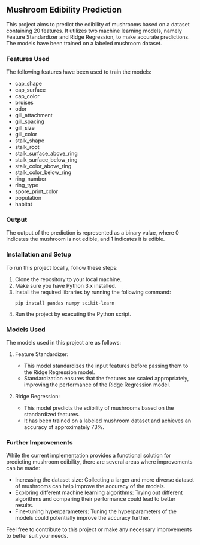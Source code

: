 ## Mushroom Edibility Prediction

This project aims to predict the edibility of mushrooms based on a dataset containing 20 features. It utilizes two machine learning models, namely Feature Standardizer and Ridge Regression, to make accurate predictions. The models have been trained on a labeled mushroom dataset.

### Features Used
The following features have been used to train the models:

- cap_shape
- cap_surface
- cap_color
- bruises
- odor
- gill_attachment
- gill_spacing
- gill_size
- gill_color
- stalk_shape
- stalk_root
- stalk_surface_above_ring
- stalk_surface_below_ring
- stalk_color_above_ring
- stalk_color_below_ring
- ring_number
- ring_type
- spore_print_color
- population
- habitat

### Output
The output of the prediction is represented as a binary value, where 0 indicates the mushroom is not edible, and 1 indicates it is edible.

### Installation and Setup
To run this project locally, follow these steps:

1. Clone the repository to your local machine.
2. Make sure you have Python 3.x installed.
3. Install the required libraries by running the following command:
   ```
   pip install pandas numpy scikit-learn
   ```
4. Run the project by executing the Python script.

### Models Used

The models used in this project are as follows:

1. Feature Standardizer:
   - This model standardizes the input features before passing them to the Ridge Regression model.
   - Standardization ensures that the features are scaled appropriately, improving the performance of the Ridge Regression model.

2. Ridge Regression:
   - This model predicts the edibility of mushrooms based on the standardized features.
   - It has been trained on a labeled mushroom dataset and achieves an accuracy of approximately 73%.

### Further Improvements

While the current implementation provides a functional solution for predicting mushroom edibility, there are several areas where improvements can be made:

- Increasing the dataset size: Collecting a larger and more diverse dataset of mushrooms can help improve the accuracy of the models.
- Exploring different machine learning algorithms: Trying out different algorithms and comparing their performance could lead to better results.
- Fine-tuning hyperparameters: Tuning the hyperparameters of the models could potentially improve the accuracy further.

Feel free to contribute to this project or make any necessary improvements to better suit your needs.